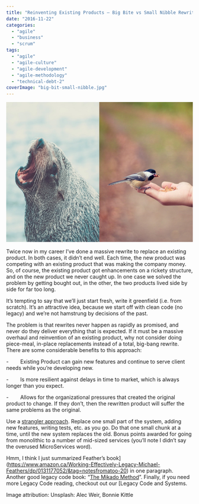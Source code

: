 ```yaml
---
title: "Reinventing Existing Products – Big Bite vs Small Nibble Rewrites"
date: "2016-11-22"
categories: 
  - "agile"
  - "business"
  - "scrum"
tags: 
  - "agile"
  - "agile-culture"
  - "agile-development"
  - "agile-methodology"
  - "technical-debt-2"
coverImage: "big-bit-small-nibble.jpg"
---
```


![Big Bite Small Nibble - images licensed from Unsplash: Alec Weir, Bonnie Kittle](images/big-bit-small-nibble.jpg)

Twice now in my career I’ve done a massive rewrite to replace an existing product. In both cases, it didn’t end well. Each time, the new product was competing with an existing product that was making the company money. So, of course, the existing product got enhancements on a rickety structure, and on the new product we never caught up. In one case we solved the problem by getting bought out, in the other, the two products lived side by side for far too long.

It’s tempting to say that we’ll just start fresh, write it greenfield (i.e. from scratch). It’s an attractive idea, because we start off with clean code (no legacy) and we’re not hamstrung by decisions of the past.

The problem is that rewrites never happen as rapidly as promised, and never do they deliver everything that is expected. If it must be a massive overhaul and reinvention of an existing product, why not consider doing piece-meal, in-place replacements instead of a total, big-bang rewrite. There are some considerable benefits to this approach:

\-        Existing Product can gain new features and continue to serve client needs while you’re developing new.

\-        Is more resilient against delays in time to market, which is always longer than you expect.

\-        Allows for the organizational pressures that created the original product to change. If they don’t, then the rewritten product will suffer the same problems as the original.

Use a [strangler approach](https://www.martinfowler.com/bliki/StranglerApplication.html). Replace one small part of the system, adding new features, writing tests, etc. as you go. Do that one small chunk at a time, until the new system replaces the old. Bonus points awarded for going from monolithic to a number of mid-sized services (you’ll note I didn’t say the overused MicroServices word).

Hmm, I think I just summarized Feather’s book](https://www.amazon.ca/Working-Effectively-Legacy-Michael-Feathers/dp/0131177052/&tag=notesfromatoo-20) in one paragraph. Another good legacy code book: “[The Mikado Method](https://www.amazon.ca/Mikado-Method-Ola-Ellnestam/dp/1617291218/&tag=notesfromatoo-20)”. Finally, if you need more Legacy Code reading, checkout out our [Legacy Code and Systems.

Image attribution: Unsplash: Alec Weir, Bonnie Kittle

